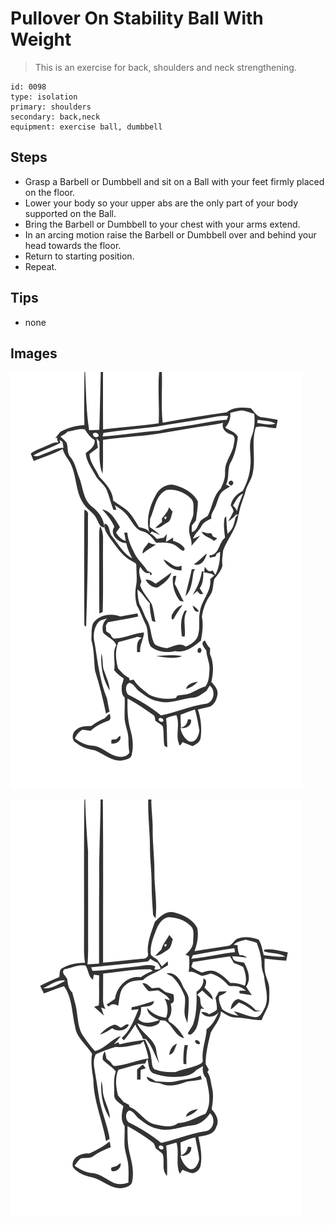 # Pullover On Stability Ball With Weight
> This is an exercise for back, shoulders and neck strengthening.

``` 
id: 0098 
type: isolation 
primary: shoulders 
secondary: back,neck 
equipment: exercise ball, dumbbell 
``` 

## Steps

 - Grasp a Barbell or Dumbbell and sit on a Ball with your feet firmly placed on the floor.
 - Lower your body so your upper abs are the only part of your body supported on the Ball.
 - Bring the Barbell or Dumbbell to your chest with your arms extend.
 - In an arcing motion raise the Barbell or Dumbbell over and behind your head towards the floor.
 - Return to starting position.
 - Repeat.

## Tips

 - none

## Images

![](../svg/0098-relaxation.svg)

![](../svg/0098-tension.svg)
